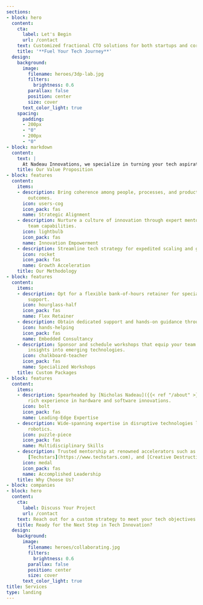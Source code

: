 ```yaml
---
sections:
- block: hero
  content:
    cta:
      label: Let's Begin
      url: /contact
    text: Customized fractional CTO solutions for both startups and corporate initiatives.
    title: '**Fuel Your Tech Journey**'
  design:
    background:
      image:
        filename: heroes/3dp-lab.jpg
        filters:
          brightness: 0.6
        parallax: false
        position: center
        size: cover
      text_color_light: true
    spacing:
      padding:
      - 200px
      - "0"
      - 200px
      - "0"
- block: markdown
  content:
    text: |
      At Nadeau Innovations, we specialize in turning your tech aspirations into reality. Through tailored fractional CTO services, we offer strategic counsel to navigate complex challenges in tech innovation, all while focusing on the three crucial pillars: people, process, and product.
    title: Our Value Proposition
- block: features
  content:
    items:
    - description: Bring coherence among people, processes, and product for exceptional
        outcomes.
      icon: users-cog
      icon_pack: fas
      name: Strategic Alignment
    - description: Nurture a culture of innovation through expert mentorship, uplifting
        team capabilities.
      icon: lightbulb
      icon_pack: fas
      name: Innovation Empowerment
    - description: Streamline tech strategy for expedited scaling and growth.
      icon: rocket
      icon_pack: fas
      name: Growth Acceleration
    title: Our Methodology
- block: features
  content:
    items:
    - description: Opt for a flexible bank-of-hours retainer for specialized, on-demand
        support.
      icon: hourglass-half
      icon_pack: fas
      name: Flex Retainer
    - description: Obtain dedicated support and hands-on guidance through hourly rates.
      icon: hands-helping
      icon_pack: fas
      name: Embedded Consultancy
    - description: Sponsor and schedule workshops that equip your team with actionable
        insights into emerging technologies.
      icon: chalkboard-teacher
      icon_pack: fas
      name: Specialized Workshops
    title: Custom Packages
- block: features
  content:
    items:
    - description: Spearheaded by [Nicholas Nadeau]({{< ref "/about" >}}), boasting
        rich experience in hardware and software innovations.
      icon: bolt
      icon_pack: fas
      name: Leading-Edge Expertise
    - description: Wide-spanning expertise in disruptive technologies like AI and
        robotics.
      icon: puzzle-piece
      icon_pack: fas
      name: Multidisciplinary Skills
    - description: Trusted mentorship at renowned accelerators such as [Next AI](https://www.nextcanada.com/next-ai),
        [Techstars](https://www.techstars.com), and [Creative Destruction Lab](https://creativedestructionlab.com/locations/montreal).
      icon: medal
      icon_pack: fas
      name: Accomplished Leadership
    title: Why Choose Us?
- block: companies
- block: hero
  content:
    cta:
      label: Discuss Your Project
      url: /contact
    text: Reach out for a custom strategy to meet your tech objectives.
    title: Ready for the Next Step in Tech Innovation?
  design:
    background:
      image:
        filename: heroes/collaborating.jpg
        filters:
          brightness: 0.6
        parallax: false
        position: center
        size: cover
      text_color_light: true
title: Services
type: landing
---
```

